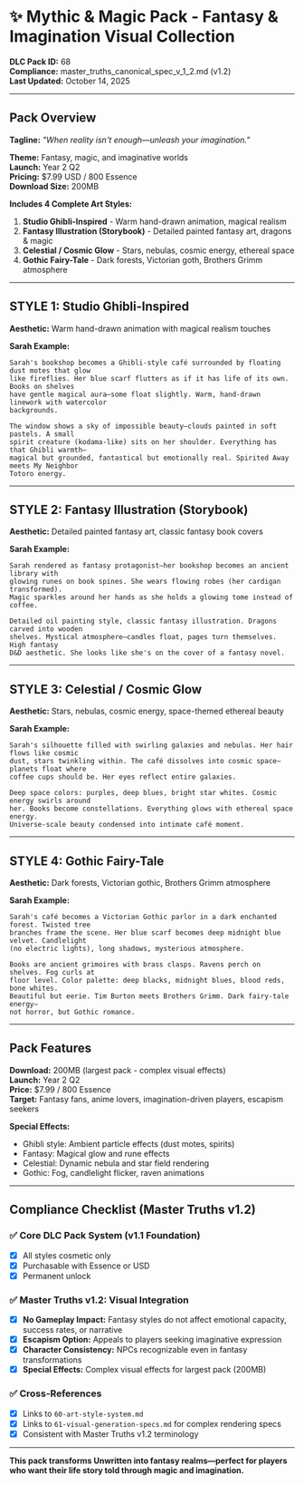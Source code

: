 # ✨ Mythic & Magic Pack - Fantasy & Imagination Visual Collection

**DLC Pack ID:** 68  
**Compliance:** master_truths_canonical_spec_v_1_2.md (v1.2)  
**Last Updated:** October 14, 2025

---

## Pack Overview

**Tagline:** *"When reality isn't enough—unleash your imagination."*

**Theme:** Fantasy, magic, and imaginative worlds  
**Launch:** Year 2 Q2  
**Pricing:** $7.99 USD / 800 Essence  
**Download Size:** 200MB

**Includes 4 Complete Art Styles:**
1. **Studio Ghibli-Inspired** - Warm hand-drawn animation, magical realism
2. **Fantasy Illustration (Storybook)** - Detailed painted fantasy art, dragons & magic
3. **Celestial / Cosmic Glow** - Stars, nebulas, cosmic energy, ethereal space
4. **Gothic Fairy-Tale** - Dark forests, Victorian goth, Brothers Grimm atmosphere

---

## STYLE 1: Studio Ghibli-Inspired

**Aesthetic:** Warm hand-drawn animation with magical realism touches

**Sarah Example:**
```
Sarah's bookshop becomes a Ghibli-style café surrounded by floating dust motes that glow 
like fireflies. Her blue scarf flutters as if it has life of its own. Books on shelves 
have gentle magical aura—some float slightly. Warm, hand-drawn linework with watercolor 
backgrounds.

The window shows a sky of impossible beauty—clouds painted in soft pastels. A small 
spirit creature (kodama-like) sits on her shoulder. Everything has that Ghibli warmth—
magical but grounded, fantastical but emotionally real. Spirited Away meets My Neighbor 
Totoro energy.
```

---

## STYLE 2: Fantasy Illustration (Storybook)

**Aesthetic:** Detailed painted fantasy art, classic fantasy book covers

**Sarah Example:**
```
Sarah rendered as fantasy protagonist—her bookshop becomes an ancient library with 
glowing runes on book spines. She wears flowing robes (her cardigan transformed). 
Magic sparkles around her hands as she holds a glowing tome instead of coffee.

Detailed oil painting style, classic fantasy illustration. Dragons carved into wooden 
shelves. Mystical atmosphere—candles float, pages turn themselves. High fantasy 
D&D aesthetic. She looks like she's on the cover of a fantasy novel.
```

---

## STYLE 3: Celestial / Cosmic Glow

**Aesthetic:** Stars, nebulas, cosmic energy, space-themed ethereal beauty

**Sarah Example:**
```
Sarah's silhouette filled with swirling galaxies and nebulas. Her hair flows like cosmic 
dust, stars twinkling within. The café dissolves into cosmic space—planets float where 
coffee cups should be. Her eyes reflect entire galaxies.

Deep space colors: purples, deep blues, bright star whites. Cosmic energy swirls around 
her. Books become constellations. Everything glows with ethereal space energy. 
Universe-scale beauty condensed into intimate café moment.
```

---

## STYLE 4: Gothic Fairy-Tale

**Aesthetic:** Dark forests, Victorian gothic, Brothers Grimm atmosphere

**Sarah Example:**
```
Sarah's café becomes a Victorian Gothic parlor in a dark enchanted forest. Twisted tree 
branches frame the scene. Her blue scarf becomes deep midnight blue velvet. Candlelight 
(no electric lights), long shadows, mysterious atmosphere.

Books are ancient grimoires with brass clasps. Ravens perch on shelves. Fog curls at 
floor level. Color palette: deep blacks, midnight blues, blood reds, bone whites. 
Beautiful but eerie. Tim Burton meets Brothers Grimm. Dark fairy-tale energy—
not horror, but Gothic romance.
```

---

## Pack Features

**Download:** 200MB (largest pack - complex visual effects)  
**Launch:** Year 2 Q2  
**Price:** $7.99 / 800 Essence  
**Target:** Fantasy fans, anime lovers, imagination-driven players, escapism seekers

**Special Effects:**
- Ghibli style: Ambient particle effects (dust motes, spirits)
- Fantasy: Magical glow and rune effects
- Celestial: Dynamic nebula and star field rendering
- Gothic: Fog, candlelight flicker, raven animations

---

## Compliance Checklist (Master Truths v1.2)

### ✅ Core DLC Pack System (v1.1 Foundation)
- [x] All styles cosmetic only
- [x] Purchasable with Essence or USD
- [x] Permanent unlock

### ✅ Master Truths v1.2: Visual Integration
- [x] **No Gameplay Impact:** Fantasy styles do not affect emotional capacity, success rates, or narrative
- [x] **Escapism Option:** Appeals to players seeking imaginative expression
- [x] **Character Consistency:** NPCs recognizable even in fantasy transformations
- [x] **Special Effects:** Complex visual effects for largest pack (200MB)

### ✅ Cross-References
- [x] Links to `60-art-style-system.md`
- [x] Links to `61-visual-generation-specs.md` for complex rendering specs
- [x] Consistent with Master Truths v1.2 terminology

---

**This pack transforms Unwritten into fantasy realms—perfect for players who want their life story told through magic and imagination.**

